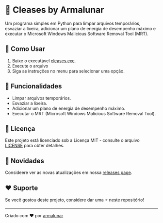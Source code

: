 # 🧹 Cleases by Armalunar

Um programa simples em Python para limpar arquivos temporários, esvaziar a lixeira, adicionar um plano de energia de desempenho máximo e executar o Microsoft Windows Malicious Software Removal Tool (MRT).

## 🚀 Como Usar

1. Baixe o executável [cleases.exe](https://github.com/armalunar/cleases/releases/download/v1.0.0/cleases.exe).
2. Execute o arquivo
3. Siga as instruções no menu para selecionar uma opção.

## 🧹 Funcionalidades

- Limpar arquivos temporários.
- Esvaziar a lixeira.
- Adicionar um plano de energia de desempenho máximo.
- Executar o MRT (Microsoft Windows Malicious Software Removal Tool).

## 📝 Licença

Este projeto está licenciado sob a Licença MIT - consulte o arquivo [LICENSE](LICENSE) para obter detalhes.

## 📰 Novidades

Consideere ver as novas atualizações em nossa [releases page](https://github.com/cleases/releases).

## ❤️ Suporte

Se você gostou deste projeto, considere dar uma ⭐ neste repositório!

---

Criado com ❤️ por [armalunar](https://github.com/armalunar)
  
